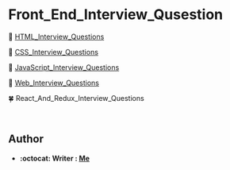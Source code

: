 # Front_End_Interview_Qusestion


:herb: [HTML_Interview_Questions](HTML_Interview_Questions.md)

:cherry_blossom: [CSS_Interview_Questions](CSS_Interview_Questions.md)

:rose: [JavaScript_Interview_Questions](JavaScript_Interview_Questions.md)

:hibiscus: [Web_Interview_Questions](Web_Interview_Questions.md)

:four_leaf_clover: React_And_Redux_Interview_Questions

</br>

## Author
* **:octocat: Writer : [Me](https://github.com/yschen25)**
